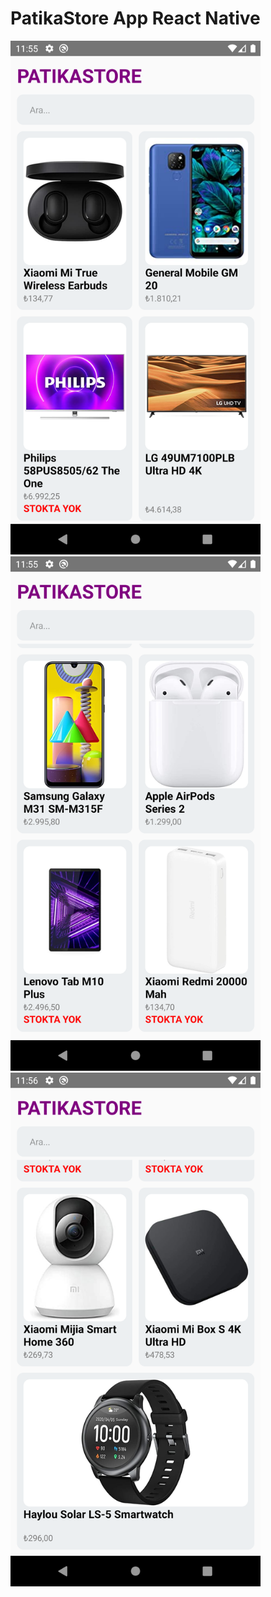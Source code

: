 # PatikaStore App React Native

<img src="patikastore1.png" width="400">
<img src="patikastore2.png" width="400">
<img src="patikastore3.png" width="400">
